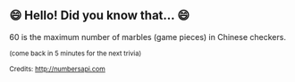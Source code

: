 ## 😄 Hello! Did you know that... 😄
60 is the maximum number of marbles (game pieces) in Chinese checkers.

<sup>(come back in 5 minutes for the next trivia)</sup>


<sup>Credits: http://numbersapi.com</sup>
